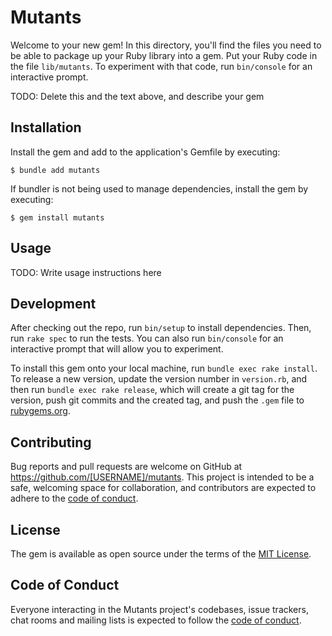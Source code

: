 # Mutants

Welcome to your new gem! In this directory, you'll find the files you need to be able to package up your Ruby library into a gem. Put your Ruby code in the file `lib/mutants`. To experiment with that code, run `bin/console` for an interactive prompt.

TODO: Delete this and the text above, and describe your gem

## Installation

Install the gem and add to the application's Gemfile by executing:

    $ bundle add mutants

If bundler is not being used to manage dependencies, install the gem by executing:

    $ gem install mutants

## Usage

TODO: Write usage instructions here

## Development

After checking out the repo, run `bin/setup` to install dependencies. Then, run `rake spec` to run the tests. You can also run `bin/console` for an interactive prompt that will allow you to experiment.

To install this gem onto your local machine, run `bundle exec rake install`. To release a new version, update the version number in `version.rb`, and then run `bundle exec rake release`, which will create a git tag for the version, push git commits and the created tag, and push the `.gem` file to [rubygems.org](https://rubygems.org).

## Contributing

Bug reports and pull requests are welcome on GitHub at https://github.com/[USERNAME]/mutants. This project is intended to be a safe, welcoming space for collaboration, and contributors are expected to adhere to the [code of conduct](https://github.com/[USERNAME]/mutants/blob/master/CODE_OF_CONDUCT.md).

## License

The gem is available as open source under the terms of the [MIT License](https://opensource.org/licenses/MIT).

## Code of Conduct

Everyone interacting in the Mutants project's codebases, issue trackers, chat rooms and mailing lists is expected to follow the [code of conduct](https://github.com/[USERNAME]/mutants/blob/master/CODE_OF_CONDUCT.md).
